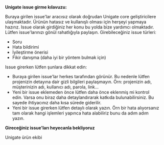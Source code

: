 **Unigate issue girme kılavuzu:**

Buraya girilen issue'lar aracısız olarak doğrudan Unigate core geliştiricilere ulaşmaktadır. Ürünün hatasız ve kullanışlı olması için herşeyi yapmaya hazırız. Issue olarak girdiğiniz her konu bu yolda bize yardımcı olmaktadır. Lütfen issue'larınızı gönül rahatlığıyla paylaşın. Girebileceğiniz issue türleri:


- Soru
- Hata bildirimi
- İyileştirme önerisi
- Fikir danışma (daha iyi bir yöntem bulmak için)

Issue girerken lütfen şunlara dikkat edin:

- Buraya girilen issue'lar herkes tarafından görünür. Bu nedenle lütfen projenizin detayına dair gizli bilgileri paylaşmayın. Örn: projenizin adı, müşterinizin adı, kullanıcı adı, parola, link...
- Yeni bir issue eklemeden önce lütfen daha önce eklenmiş mi kontrol edin. Varsa onu biraz daha detaylandırarak katkıda bulunabilirsiniz. Bu sayede ihtiyacınız daha kısa sürede giderilir.
- Yeni bir issue girerken lütfen detaylı olarak yazın. Örn bir hata alıyorsanız tam olarak hangi işlemleri yapınca hata alabiliriz bunu da adım adım yazın.

**Gireceğiniz issue'ları heyecanla bekliyoruz**

Unigate ürün ekibi
